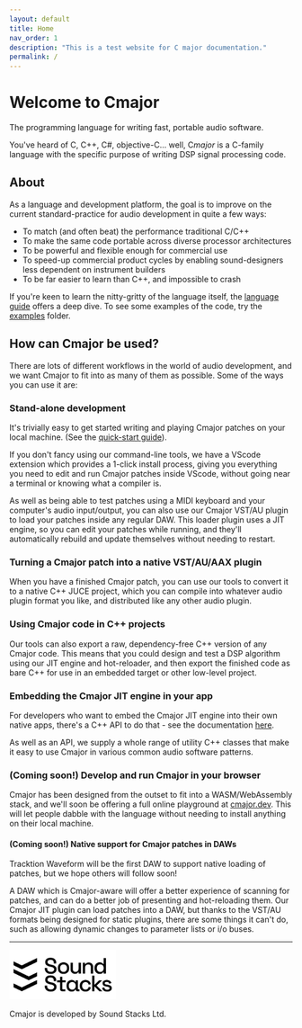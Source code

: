 ```yaml
---
layout: default
title: Home
nav_order: 1
description: "This is a test website for C major documentation."
permalink: /
---
```


# Welcome to Cmajor

The programming language for writing fast, portable audio software.

You've heard of C, C++, C#, objective-C... well, C*major* is a C-family language with the specific purpose of writing DSP signal processing code.

## About

As a language and development platform, the goal is to improve on the current standard-practice for audio development in quite a few ways:

- To match (and often beat) the performance traditional C/C++
- To make the same code portable across diverse processor architectures
- To be powerful and flexible enough for commercial use
- To speed-up commercial product cycles by enabling sound-designers less dependent on instrument builders
- To be far easier to learn than C++, and impossible to crash

If you're keen to learn the nitty-gritty of the language itself, the [language guide](docs-dev/docs/LanguageReference) offers a deep dive. To see some examples of the code, try the [examples](https://github.com/SoundStacks/cmajor/tree/main/examples/patches) folder.

## How can Cmajor be used?

There are lots of different workflows in the world of audio development, and we want Cmajor to fit into as many of them as possible. Some of the ways you can use it are:

### Stand-alone development

It's trivially easy to get started writing and playing Cmajor patches on your local machine. (See the [quick-start guide](docs/GettingStarted)).

If you don't fancy using our command-line tools, we have a VScode extension which provides a 1-click install process, giving you everything you need to edit and run Cmajor patches inside VScode, without going near a terminal or knowing what a compiler is.

As well as being able to test patches using a MIDI keyboard and your computer's audio input/output, you can also use our Cmajor VST/AU plugin to load your patches inside any regular DAW. This loader plugin uses a JIT engine, so you can edit your patches while running, and they'll automatically rebuild and update themselves without needing to restart.

### Turning a Cmajor patch into a native VST/AU/AAX plugin

When you have a finished Cmajor patch, you can use our tools to convert it to a native C++ JUCE project, which you can compile into whatever audio plugin format you like, and distributed like any other audio plugin.

### Using Cmajor code in C++ projects

Our tools can also export a raw, dependency-free C++ version of any Cmajor code. This means that you could design and test a DSP algorithm using our JIT engine and hot-reloader, and then export the finished code as bare C++ for use in an embedded target or other low-level project.

### Embedding the Cmajor JIT engine in your app

For developers who want to embed the Cmajor JIT engine into their own native apps, there's a C++ API to do that - see the documentation [here](docs/C++API).

As well as an API, we supply a whole range of utility C++ classes that make it easy to use Cmajor in various common audio software patterns.

### (Coming soon!) Develop and run Cmajor in your browser

Cmajor has been designed from the outset to fit into a WASM/WebAssembly stack, and we'll soon be offering a full online playground at [cmajor.dev](cmajor.dev). This will let people dabble with the language without needing to install anything on their local machine.

#### (Coming soon!) Native support for Cmajor patches in DAWs

Tracktion Waveform will be the first DAW to support native loading of patches, but we hope others will follow soon!

A DAW which is Cmajor-aware will offer a better experience of scanning for patches, and can do a better job of presenting and hot-reloading them. Our Cmajor JIT plugin can load patches into a DAW, but thanks to the VST/AU formats being designed for static plugins, there are some things it can't do, such as allowing dynamic changes to parameter lists or i/o buses.

---------------------------------------------------------------------------------

<img src="assets/images/SoundStacks-logo.png" width="190pt">

Cmajor is developed by Sound Stacks Ltd.
